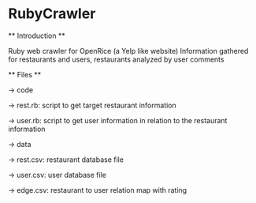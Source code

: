 RubyCrawler
===========

** Introduction **

Ruby web crawler for OpenRice (a Yelp like website)
Information gathered for restaurants and users, restaurants analyzed by user comments

** Files **

-> code

  -> rest.rb: script to get target restaurant information
  
  -> user.rb: script to get user information in relation to the restaurant information

-> data

  -> rest.csv: restaurant database file
  
  -> user.csv: user database file
  
  -> edge.csv: restaurant to user relation map with rating
